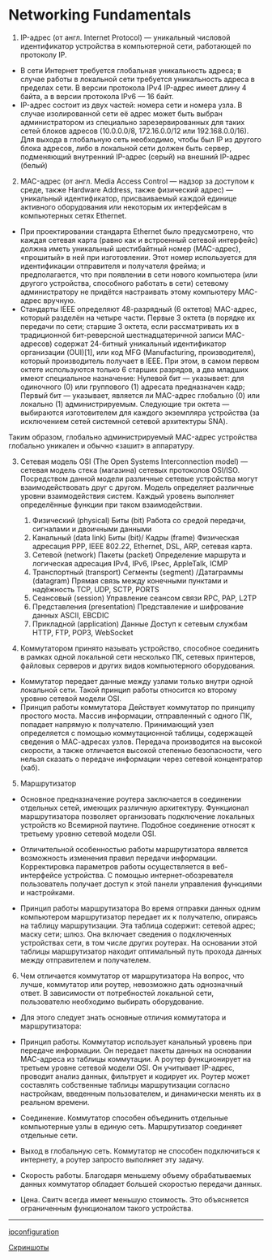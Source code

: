 # Networking Fundamentals #


1. IP-адрес (от англ. Internet Protocol) — уникальный числовой идентификатор устройства в компьютерной сети, работающей по протоколу IP.

* В сети Интернет требуется глобальная уникальность адреса; в случае работы в локальной сети требуется уникальность адреса в пределах сети. В версии протокола IPv4 IP-адрес имеет длину 4 байта, а в версии протокола IPv6 — 16 байт.
* IP-адрес состоит из двух частей: номера сети и номера узла. В случае изолированной сети её адрес может быть выбран администратором из специально зарезервированных для таких сетей блоков адресов (10.0.0.0/8, 172.16.0.0/12 или 192.168.0.0/16). Для выхода в глобальную сеть необходимо, чтобы был IP из другого блока адресов, либо в локальной сети должен быть сервер, подменяющий внутренний IP-адрес (серый) на внешний IP-адрес (белый)

2.  MAC-адрес (от англ. Media Access Control — надзор за доступом к среде, также Hardware Address, также физический адрес) — уникальный идентификатор, присваиваемый каждой единице активного оборудования или некоторым их интерфейсам в компьютерных сетях Ethernet.
* При проектировании стандарта Ethernet было предусмотрено, что каждая сетевая карта (равно как и встроенный сетевой интерфейс) должна иметь уникальный шестибайтный номер (MAC-адрес), «прошитый» в ней при изготовлении. Этот номер используется для идентификации отправителя и получателя фрейма; и предполагается, что при появлении в сети нового компьютера (или другого устройства, способного работать в сети) сетевому администратору не придётся настраивать этому компьютеру MAC-адрес вручную.
* Стандарты IEEE определяют 48-разрядный (6 октетов) MAC-адрес, который разделён на четыре части.
Первые 3 октета (в порядке их передачи по сети; старшие 3 октета, если рассматривать их в традиционной бит-реверсной шестнадцатеричной записи MAC-адресов) содержат 24-битный уникальный идентификатор организации (OUI)[1], или код MFG (Manufacturing, производителя), который производитель получает в IEEE. При этом, в самом первом октете используются только 6 старших разрядов, а два младших имеют специальное назначение:
Нулевой бит — указывает: для одиночного (0) или группового (1) адресата предназначен кадр;
Первый бит — указывает, является ли MAC-адрес глобально (0) или локально (1) администрируемым.
Следующие три октета — выбираются изготовителем для каждого экземпляра устройства (за исключением сетей системной сетевой архитектуры SNA).

Таким образом, глобально администрируемый MAC-адрес устройства глобально уникален и обычно «зашит» в аппаратуру.

3. Сетевая модель OSI (The Open Systems Interconnection model) — сетевая модель стека (магазина) сетевых протоколов OSI/ISO. Посредством данной модели различные сетевые устройства могут взаимодействовать друг с другом. Модель определяет различные уровни взаимодействия систем. Каждый уровень выполняет определённые функции при таком взаимодействии.
    1.  Физический (physical)  Биты (bit)  Работа со средой передачи, сигналами и двоичными данными
    2. Канальный (data link)  Биты (bit)/
Кадры (frame)  Физическая адресация  PPP, IEEE 802.22, Ethernet, DSL, ARP, сетевая карта.
    3.  Сетевой (network)  Пакеты (packet)  Определение маршрута и логическая адресация  IPv4, IPv6, IPsec, AppleTalk, ICMP
    4. Транспортный (transport)  Сегменты
(segment) /Датаграммы (datagram) Прямая связь между конечными пунктами и надёжность  TCP, UDP, SCTP, PORTS
    5. Сеансовый (session)  Управление сеансом связи  RPC, PAP, L2TP
    6. Представления (presentation)  Представление и шифрование данных  ASCII, EBCDIC
    7. Прикладной (application)  Данные  Доступ к сетевым службам  HTTP, FTP, POP3, WebSocket
    
4. Коммутатором принято называть устройство, способное соединить в рамках одной локальной сети несколько ПК, сетевых принтеров, файловых серверов и других видов компьютерного оборудования.

* Коммутатор передает данные между узлами только внутри одной локальной сети. Такой принцип работы относится ко второму уровню сетевой модели OSI.
* Принцип работы коммутатора
Действует коммутатор по принципу простого моста. Массив информации, отправленный с одного ПК, попадает напрямую к получателю. Принимающий узел определяется с помощью коммутационной таблицы, содержащей сведения о МАС-адресах узлов. Передача производится на высокой скорости, а также отличается высокой степенью безопасности, чего нельзя сказать о передаче информации через сетевой концентратор (хаб).

5. Маршрутизатор
* Основное предназначение роутера заключается в соединении отдельных сетей, имеющих различную архитектуру. Функционал маршрутизатора позволяет организовать подключение локальных устройств ко Всемирной паутине. Подобное соединение относят к третьему уровню сетевой модели OSI.
* Отличительной особенностью работы маршрутизатора является возможность изменения правил передачи информации. Корректировка параметров работы осуществляется в веб-интерфейсе устройства. С помощью интернет-обозревателя пользователь получает доступ к этой панели управления функциями и настройками.

* Принцип работы маршрутизатора
Во время отправки данных одним компьютером маршрутизатор передает их к получателю, опираясь на таблицу маршрутизации. Эта таблица содержит:
сетевой адрес;
маску сети;
шлюз.
Она включает сведения о подключенных устройствах сети, в том числе других роутерах. На основании этой таблицы маршрутизатор находит оптимальный путь прохода данных между отправителем и получателем.

6. Чем отличается коммутатор от маршрутизатора
На вопрос, что лучше, коммутатор или роутер, невозможно дать однозначный ответ. В зависимости от потребностей локальной сети, пользователю необходимо выбирать оборудование.

* Для этого следует знать основные отличия коммутатора и маршрутизатора:

* Принцип работы. Коммутатор использует канальный уровень при передаче информации. Он передает пакеты данных на основании МАС-адреса из таблицы коммутации. А роутер функционирует на третьем уровне сетевой модели OSI. Он учитывает IP-адрес, проводит анализ данных, фильтрует и кодирует их. Роутер может составлять собственные таблицы маршрутизации согласно настройкам, введенным пользователем, и динамически менять их в реальном времени.
* Соединение. Коммутатор способен объединить отдельные компьютерные узлы в единую сеть. Маршрутизатор соединяет отдельные сети.
* Выход в глобальную сеть. Коммутатор не способен подключиться к интернету, а роутер запросто выполняет эту задачу.
* Скорость работы. Благодаря меньшему объему обрабатываемых данных коммутатор обладает большей скоростью передачи данных.
* Цена. Свитч всегда имеет меньшую стоимость. Это объясняется ограниченным функционалом такого устройства.
 
***
[ipconfiguration](https://ru.wikipedia.org/wiki/Ipconfig)

[Скриншоты](/m4/task4.1/screenshots.pdf)






